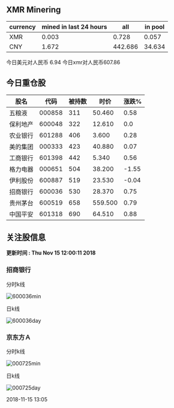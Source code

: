 ## XMR Minering

|currency|mined in last 24 hours|all|in pool|
|---|---|---|---|
|XMR|0.003|0.728|0.057|
|CNY|1.672|442.686|34.634|

今日美元对人民币 6.94	今日xmr对人民币607.86


## 今日重仓股 

|股名|代码|被持数|时价|涨跌%|
|---|---|---|---|---|
|五粮液|000858|311|50.460|0.58|
|保利地产|600048|322|12.610|0.0|
|农业银行|601288|406|3.600|0.28|
|美的集团|000333|423|40.880|0.07|
|工商银行|601398|442|5.340|0.56|
|格力电器|000651|504|38.200|-1.55|
|伊利股份|600887|519|23.530|-0.04|
|招商银行|600036|530|28.370|0.75|
|贵州茅台|600519|658|559.500|0.79|
|中国平安|601318|690|64.510|0.88|

## 关注股信息
**更新时间 : Thu Nov 15 12:00:11 2018**
### 招商银行 
分时k线

![600036min](http://image.sinajs.cn/newchart/min/n/sh600036.gif)

日k线

![600036day](http://image.sinajs.cn/newchart/daily/n/sh600036.gif)

### 京东方Ａ 
分时k线

![000725min](http://image.sinajs.cn/newchart/min/n/sz000725.gif)

日k线

![000725day](http://image.sinajs.cn/newchart/daily/n/sz000725.gif)

2018-11-15 13:05